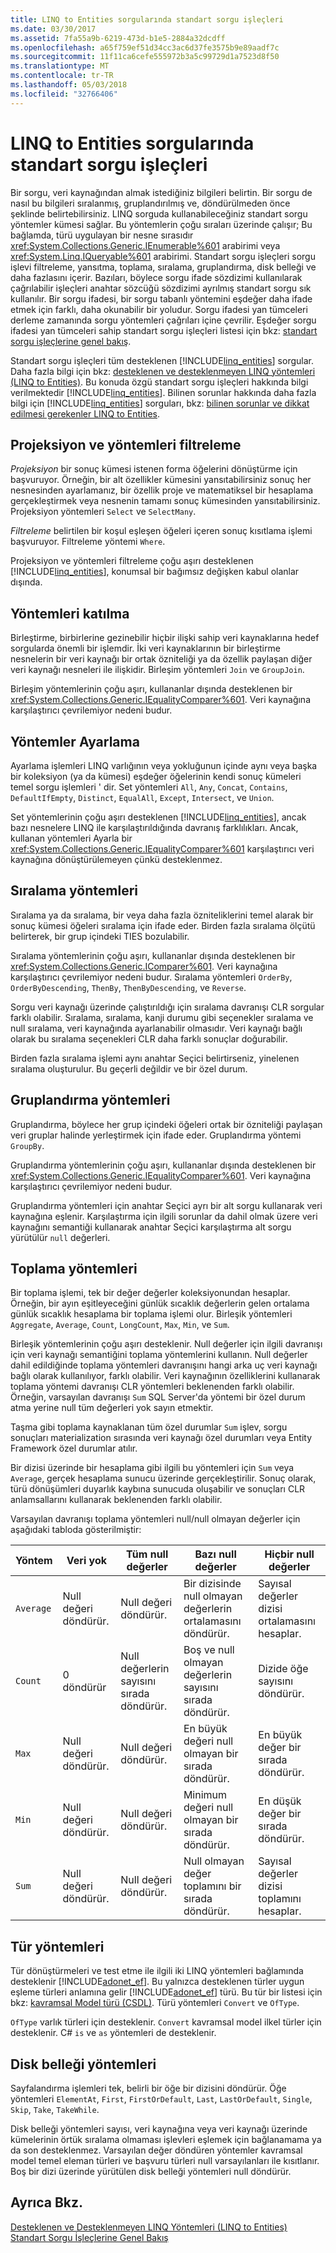```yaml
---
title: LINQ to Entities sorgularında standart sorgu işleçleri
ms.date: 03/30/2017
ms.assetid: 7fa55a9b-6219-473d-b1e5-2884a32dcdff
ms.openlocfilehash: a65f759ef51d34cc3ac6d37fe3575b9e89aadf7c
ms.sourcegitcommit: 11f11ca6cefe555972b3a5c99729d1a7523d8f50
ms.translationtype: MT
ms.contentlocale: tr-TR
ms.lasthandoff: 05/03/2018
ms.locfileid: "32766406"
---
```

# <a name="standard-query-operators-in-linq-to-entities-queries"></a>LINQ to Entities sorgularında standart sorgu işleçleri
Bir sorgu, veri kaynağından almak istediğiniz bilgileri belirtin. Bir sorgu de nasıl bu bilgileri sıralanmış, gruplandırılmış ve, döndürülmeden önce şeklinde belirtebilirsiniz. LINQ sorguda kullanabileceğiniz standart sorgu yöntemler kümesi sağlar. Bu yöntemlerin çoğu sıraları üzerinde çalışır; Bu bağlamda, türü uygulayan bir nesne sırasıdır <xref:System.Collections.Generic.IEnumerable%601> arabirimi veya <xref:System.Linq.IQueryable%601> arabirimi. Standart sorgu işleçleri sorgu işlevi filtreleme, yansıtma, toplama, sıralama, gruplandırma, disk belleği ve daha fazlasını içerir. Bazıları, böylece sorgu ifade sözdizimi kullanılarak çağrılabilir işleçleri anahtar sözcüğü sözdizimi ayrılmış standart sorgu sık kullanılır. Bir sorgu ifadesi, bir sorgu tabanlı yöntemini eşdeğer daha ifade etmek için farklı, daha okunabilir bir yoludur. Sorgu ifadesi yan tümceleri derleme zamanında sorgu yöntemleri çağrıları içine çevrilir. Eşdeğer sorgu ifadesi yan tümceleri sahip standart sorgu işleçleri listesi için bkz: [standart sorgu işleçlerine genel bakış](http://msdn.microsoft.com/library/24cda21e-8af8-4632-b519-c404a839b9b2).  
  
 Standart sorgu işleçleri tüm desteklenen [!INCLUDE[linq_entities](../../../../../../includes/linq-entities-md.md)] sorgular. Daha fazla bilgi için bkz: [desteklenen ve desteklenmeyen LINQ yöntemleri (LINQ to Entities)](../../../../../../docs/framework/data/adonet/ef/language-reference/supported-and-unsupported-linq-methods-linq-to-entities.md). Bu konuda özgü standart sorgu işleçleri hakkında bilgi verilmektedir [!INCLUDE[linq_entities](../../../../../../includes/linq-entities-md.md)]. Bilinen sorunlar hakkında daha fazla bilgi için [!INCLUDE[linq_entities](../../../../../../includes/linq-entities-md.md)] sorguları, bkz: [bilinen sorunlar ve dikkat edilmesi gerekenler LINQ to Entities](../../../../../../docs/framework/data/adonet/ef/language-reference/known-issues-and-considerations-in-linq-to-entities.md).  
  
## <a name="projection-and-filtering-methods"></a>Projeksiyon ve yöntemleri filtreleme  
 *Projeksiyon* bir sonuç kümesi istenen forma öğelerini dönüştürme için başvuruyor. Örneğin, bir alt özellikler kümesini yansıtabilirsiniz sonuç her nesnesinden ayarlamanız, bir özellik proje ve matematiksel bir hesaplama gerçekleştirmek veya nesnenin tamamı sonuç kümesinden yansıtabilirsiniz. Projeksiyon yöntemleri `Select` ve `SelectMany`.  
  
 *Filtreleme* belirtilen bir koşul eşleşen öğeleri içeren sonuç kısıtlama işlemi başvuruyor. Filtreleme yöntemi `Where`.  
  
 Projeksiyon ve yöntemleri filtreleme çoğu aşırı desteklenen [!INCLUDE[linq_entities](../../../../../../includes/linq-entities-md.md)], konumsal bir bağımsız değişken kabul olanlar dışında.  
  
## <a name="join-methods"></a>Yöntemleri katılma  
 Birleştirme, birbirlerine gezinebilir hiçbir ilişki sahip veri kaynaklarına hedef sorgularda önemli bir işlemdir. İki veri kaynaklarının bir birleştirme nesnelerin bir veri kaynağı bir ortak özniteliği ya da özellik paylaşan diğer veri kaynağı nesneleri ile ilişkidir. Birleşim yöntemleri `Join` ve `GroupJoin`.  
  
 Birleşim yöntemlerinin çoğu aşırı, kullananlar dışında desteklenen bir <xref:System.Collections.Generic.IEqualityComparer%601>. Veri kaynağına karşılaştırıcı çevrilemiyor nedeni budur.  
  
## <a name="set-methods"></a>Yöntemler Ayarlama  
 Ayarlama işlemleri LINQ varlığının veya yokluğunun içinde aynı veya başka bir koleksiyon (ya da kümesi) eşdeğer öğelerinin kendi sonuç kümeleri temel sorgu işlemleri ' dir. Set yöntemleri `All`, `Any`, `Concat`, `Contains`, `DefaultIfEmpty`, `Distinct`, `EqualAll`, `Except`, `Intersect`, ve `Union`.  
  
 Set yöntemlerinin çoğu aşırı desteklenen [!INCLUDE[linq_entities](../../../../../../includes/linq-entities-md.md)], ancak bazı nesnelere LINQ ile karşılaştırıldığında davranış farklılıkları. Ancak, kullanan yöntemleri Ayarla bir <xref:System.Collections.Generic.IEqualityComparer%601> karşılaştırıcı veri kaynağına dönüştürülemeyen çünkü desteklenmez.  
  
## <a name="ordering-methods"></a>Sıralama yöntemleri  
 Sıralama ya da sıralama, bir veya daha fazla özniteliklerini temel alarak bir sonuç kümesi öğeleri sıralama için ifade eder. Birden fazla sıralama ölçütü belirterek, bir grup içindeki TIES bozulabilir.  
  
 Sıralama yöntemlerinin çoğu aşırı, kullananlar dışında desteklenen bir <xref:System.Collections.Generic.IComparer%601>. Veri kaynağına karşılaştırıcı çevrilemiyor nedeni budur. Sıralama yöntemleri `OrderBy`, `OrderByDescending`, `ThenBy`, `ThenByDescending`, ve `Reverse`.  
  
 Sorgu veri kaynağı üzerinde çalıştırıldığı için sıralama davranışı CLR sorgular farklı olabilir. Sıralama, sıralama, kanji durumu gibi seçenekler sıralama ve null sıralama, veri kaynağında ayarlanabilir olmasıdır. Veri kaynağı bağlı olarak bu sıralama seçenekleri CLR daha farklı sonuçlar doğurabilir.  
  
 Birden fazla sıralama işlemi aynı anahtar Seçici belirtirseniz, yinelenen sıralama oluşturulur. Bu geçerli değildir ve bir özel durum.  
  
## <a name="grouping-methods"></a>Gruplandırma yöntemleri  
 Gruplandırma, böylece her grup içindeki öğeleri ortak bir özniteliği paylaşan veri gruplar halinde yerleştirmek için ifade eder. Gruplandırma yöntemi `GroupBy`.  
  
 Gruplandırma yöntemlerinin çoğu aşırı, kullananlar dışında desteklenen bir <xref:System.Collections.Generic.IEqualityComparer%601>. Veri kaynağına karşılaştırıcı çevrilemiyor nedeni budur.  
  
 Gruplandırma yöntemleri için anahtar Seçici ayrı bir alt sorgu kullanarak veri kaynağına eşlenir. Karşılaştırma için ilgili sorunlar da dahil olmak üzere veri kaynağını semantiği kullanarak anahtar Seçici karşılaştırma alt sorgu yürütülür `null` değerleri.  
  
## <a name="aggregate-methods"></a>Toplama yöntemleri  
 Bir toplama işlemi, tek bir değer değerler koleksiyonundan hesaplar. Örneğin, bir ayın eşitleyeceğini günlük sıcaklık değerlerin gelen ortalama günlük sıcaklık hesaplama bir toplama işlemi olur. Birleşik yöntemleri `Aggregate`, `Average`, `Count`, `LongCount`, `Max`, `Min`, ve `Sum`.  
  
 Birleşik yöntemlerinin çoğu aşırı desteklenir. Null değerler için ilgili davranışı için veri kaynağı semantiğini toplama yöntemlerini kullanın. Null değerler dahil edildiğinde toplama yöntemleri davranışını hangi arka uç veri kaynağı bağlı olarak kullanılıyor, farklı olabilir. Veri kaynağının özelliklerini kullanarak toplama yöntemi davranışı CLR yöntemleri beklenenden farklı olabilir. Örneğin, varsayılan davranışı `Sum` SQL Server'da yöntemi bir özel durum atma yerine null tüm değerleri yok sayın etmektir.  
  
 Taşma gibi toplama kaynaklanan tüm özel durumlar `Sum` işlev, sorgu sonuçları materialization sırasında veri kaynağı özel durumları veya Entity Framework özel durumlar atılır.  
  
 Bir dizisi üzerinde bir hesaplama gibi ilgili bu yöntemleri için `Sum` veya `Average`, gerçek hesaplama sunucu üzerinde gerçekleştirilir. Sonuç olarak, türü dönüşümleri duyarlık kaybına sunucuda oluşabilir ve sonuçları CLR anlamsallarını kullanarak beklenenden farklı olabilir.  
  
 Varsayılan davranışı toplama yöntemleri null/null olmayan değerler için aşağıdaki tabloda gösterilmiştir:  
  
|Yöntem|Veri yok|Tüm null değerler|Bazı null değerler|Hiçbir null değerler|  
|------------|-------------|---------------------|----------------------|--------------------|  
|`Average`|Null değeri döndürür.|Null değeri döndürür.|Bir dizisinde null olmayan değerlerin ortalamasını döndürür.|Sayısal değerler dizisi ortalamasını hesaplar.|  
|`Count`|0 döndürür|Null değerlerin sayısını sırada döndürür.|Boş ve null olmayan değerlerin sayısını sırada döndürür.|Dizide öğe sayısını döndürür.|  
|`Max`|Null değeri döndürür.|Null değeri döndürür.|En büyük değeri null olmayan bir sırada döndürür.|En büyük değer bir sırada döndürür.|  
|`Min`|Null değeri döndürür.|Null değeri döndürür.|Minimum değeri null olmayan bir sırada döndürür.|En düşük değer bir sırada döndürür.|  
|`Sum`|Null değeri döndürür.|Null değeri döndürür.|Null olmayan değer toplamını bir sırada döndürür.|Sayısal değerler dizisi toplamını hesaplar.|  
  
## <a name="type-methods"></a>Tür yöntemleri  
 Tür dönüştürmeleri ve test etme ile ilgili iki LINQ yöntemleri bağlamında desteklenir [!INCLUDE[adonet_ef](../../../../../../includes/adonet-ef-md.md)]. Bu yalnızca desteklenen türler uygun eşleme türleri anlamına gelir [!INCLUDE[adonet_ef](../../../../../../includes/adonet-ef-md.md)] türü. Bu tür bir listesi için bkz: [kavramsal Model türü (CSDL)](http://msdn.microsoft.com/library/987b995f-e429-4569-9559-b4146744def4). Türü yöntemleri `Convert` ve `OfType`.  
  
 `OfType` varlık türleri için desteklenir. `Convert` kavramsal model ilkel türler için desteklenir.  C# `is` ve `as` yöntemleri de desteklenir.  
  
## <a name="paging-methods"></a>Disk belleği yöntemleri  
 Sayfalandırma işlemleri tek, belirli bir öğe bir dizisini döndürür. Öğe yöntemleri `ElementAt`, `First`, `FirstOrDefault`, `Last`, `LastOrDefault`, `Single`, `Skip`, `Take`, `TakeWhile`.  
  
 Disk belleği yöntemleri sayısı, veri kaynağına veya veri kaynağı üzerinde kümelerinin örtük sıralama olmaması işlevleri eşlemek için bağlanamama ya da son desteklenmez. Varsayılan değer döndüren yöntemler kavramsal model temel eleman türleri ve başvuru türleri null varsayılanları ile kısıtlanır. Boş bir dizi üzerinde yürütülen disk belleği yöntemleri null döndürür.  
  
## <a name="see-also"></a>Ayrıca Bkz.  
 [Desteklenen ve Desteklenmeyen LINQ Yöntemleri (LINQ to Entities)](../../../../../../docs/framework/data/adonet/ef/language-reference/supported-and-unsupported-linq-methods-linq-to-entities.md)  
 [Standart Sorgu İşleçlerine Genel Bakış](http://msdn.microsoft.com/library/24cda21e-8af8-4632-b519-c404a839b9b2)

